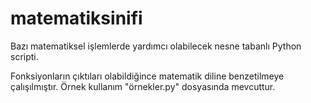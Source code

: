 # matematiksinifi
Bazı matematiksel işlemlerde yardımcı olabilecek nesne tabanlı Python scripti.

Fonksiyonların çıktıları olabildiğince matematik diline benzetilmeye çalışılmıştır. Örnek kullanım "örnekler.py" dosyasında mevcuttur.

